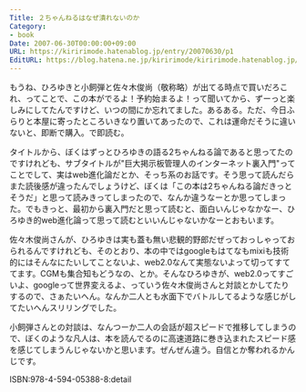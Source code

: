 ```yaml
---
Title: ２ちゃんねるはなぜ潰れないのか
Category:
- book
Date: 2007-06-30T00:00:00+09:00
URL: https://kiririmode.hatenablog.jp/entry/20070630/p1
EditURL: https://blog.hatena.ne.jp/kiririmode/kiririmode.hatenablog.jp/atom/entry/8454420450078217172
---
```



もうね、ひろゆきと小飼弾と佐々木俊尚（敬称略）が出てる時点で買いだろこれ、ってことで、この本がでるよ！予約始まるよ！って聞いてから、ずーっと楽しみにしてたんですけど、いつの間にか忘れてました。あるある。ただ、今日ふらりと本屋に寄ったところいきなり置いてあったので、これは運命だそうに違いないと、即断で購入。で即読む。


タイトルから、ぼくはずっとひろゆきの語る2ちゃんねる論であると思ってたのですけれども、サブタイトルが"巨大掲示板管理人のインターネット裏入門"ってことでして、実はweb進化論だとか、そっち系のお話です。そう思って読んだらまた読後感が違ったんでしょうけど、ぼくは「この本は2ちゃんねる論だきっとそうだ」と思って読みきってしまったので、なんか違うなーとか思ってしまった。でもきっと、最初から裏入門だと思って読むと、面白いんじゃなかなー、ひろゆき的web進化論って思って読むといいんじゃないかなーとおもいます。


佐々木俊尚さんが、ひろゆきは実も蓋も無い悲観的野郎だぜっておっしゃっておられるんですけれども、そのとおり、本の中ではgoogleもはてなもmixiも技術的にはそんなにたいしてことないよ、web2.0なんて実態ないよって切ってすててます。CGMも集合知もどうなの、とか。そんなひろゆきが、web2.0ってすごいよ、googleって世界変えるよ、っていう佐々木俊尚さんと対談とかしてたりするので、さぁたいへん。なんか二人とも水面下でバトルしてるような感じがしてたいへんスリリングでした。


小飼弾さんとの対談は、なんつーか二人の会話が超スピードで推移してしまうので、ぼくのような凡人は、本を読んでるのに高速道路に巻き込まれたスピード感を感じてしまうんじゃないかと思います。ぜんぜん違う。自信とか奪われるかんじです。


ISBN:978-4-594-05388-8:detail
